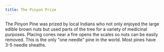 ```yaml
---
title: The Pinyon Prize
---
```


The Pinyon Pine was prized by local Indians who not only enjoyed the large edible brown nuts but used parts of the tree for a variety of medicinal purposes. Placing cones near a fire opens the scales so nuts can be easily removed. This is the only "one needle" pine in the world. Most pines have 3-5 needle sheaths.
